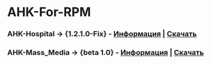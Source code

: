 # AHK-For-RPM

### AHK-Hospital -> {1.2.1.0-Fix} - [Информация](https://github.com/Agzes/AHK-FOR-RPM/tree/main/AHK-Hospital) | [Скачать]()
### AHK-Mass_Media -> {beta 1.0} -  [Информация](https://github.com/Agzes/AHK-FOR-RPM/tree/main/AHK-Mass_media) | [Скачать]()
